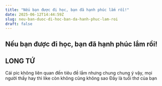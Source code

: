 ```yaml
---
title: "Nếu bạn được đi học, bạn đã hạnh phúc lắm rồi!"
date: 2025-06-12T14:44:59Z
slug: neu-ban-duoc-di-hoc-ban-da-hanh-phuc-lam-roi
draft: false
---
```


## Nếu bạn được đi học, bạn đã hạnh phúc lắm rồi!

## LONG TỨ

Cái pic không liên quan đến tiêu đề lắm nhưng chung chung ý vậy, mọi người thấy hay thì like còn không cũng không sao
Đây là tuổi thơ của bạn
